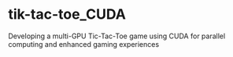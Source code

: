 # tik-tac-toe_CUDA
Developing a multi-GPU Tic-Tac-Toe game using CUDA for parallel computing and enhanced gaming experiences